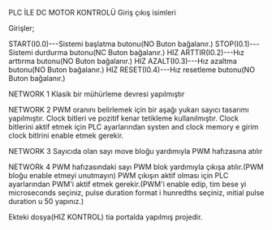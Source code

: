 
PLC İLE DC MOTOR KONTROLÜ Giriş çıkış isimleri

Girişler;

START(I0.0)---Sistemi başlatma butonu(NO Buton bağalanır.)
STOP(I0.1)---Sistemi durdurma butonu(NC Buton bağalanır.)
HIZ ARTTIR(I0.2)---Hız arttırma butonu(NO Buton bağalanır.)
HIZ AZALT(I0.3)---Hız azaltma butonu(NO Buton bağalanır.)
HIZ RESET(I0.4)---Hız resetleme butonu(NO Buton bağalanır.)

NETWORK 1 Klasik bir mühürleme devresi yapılmıştır

NETWORK 2 PWM oranını belirlemek için bir aşağı yukarı sayıcı tasarımı yapılmıştır. 
Clock bitleri ve pozitif kenar tetikleme kullanılmıştır. 
Clock bitlerini aktif etmek için PLC ayarlarından systen and clock memory e girim clock bitlrini enable etmek gerekir.

NETWORK 3 Sayıcıda olan sayı move bloğu yardımıyla PWM hafızasına atılır

NETWORk 4 PWM hafızasındaki sayı PWM blok yardımıyla çıkışa atılır.(PWM bloğu enable etmeyi unutmayın)
PWM çıkışın aktif olması için PLC ayarlarından PWM'i aktif etmek gerekir.(PWM'i enable edip, tim bese yi microseconds seçiniz,
pulse duration format i hunredths seçiniz, ınitial pulse duration u 50 yapınız.)

Ekteki dosya(HIZ KONTROL) tia portalda yapılmış projedir.
